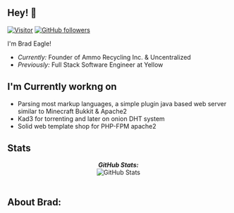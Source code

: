 <h2>Hey! 👋</h2>

[![Visitor](https://visitor-badge.laobi.icu/badge?page_id=DrBrad.DrBrad)](https://github.com/DrBrad) [![GitHub followers](https://img.shields.io/github/followers/laxmena.svg?style=social&label=Follow)](https://github.com/DrBrad?tab=followers)



I'm Brad Eagle! 
- <i>Currently:</i> Founder of Ammo Recycling Inc. & Uncentralized
- <i>Previously:</i> Full Stack Software Engineer at Yellow

<h2>I'm Currently workng on</h2>

- Parsing most markup languages, a simple plugin java based web server similar to Minecraft Bukkit & Apache2
- Kad3 for torrenting and later on onion DHT system
- Solid web template shop for PHP-FPM apache2

<h2>Stats</h2>

<div>
    <p align="center">
        <b><em>GitHub Stats:</em></b> <br/>
        <img src="https://github-readme-streak-stats.herokuapp.com/?user=DrBrad" alt="GitHub Stats" /> <br/><br/>
    </p>
</div>

<h2>About Brad:</h2>
